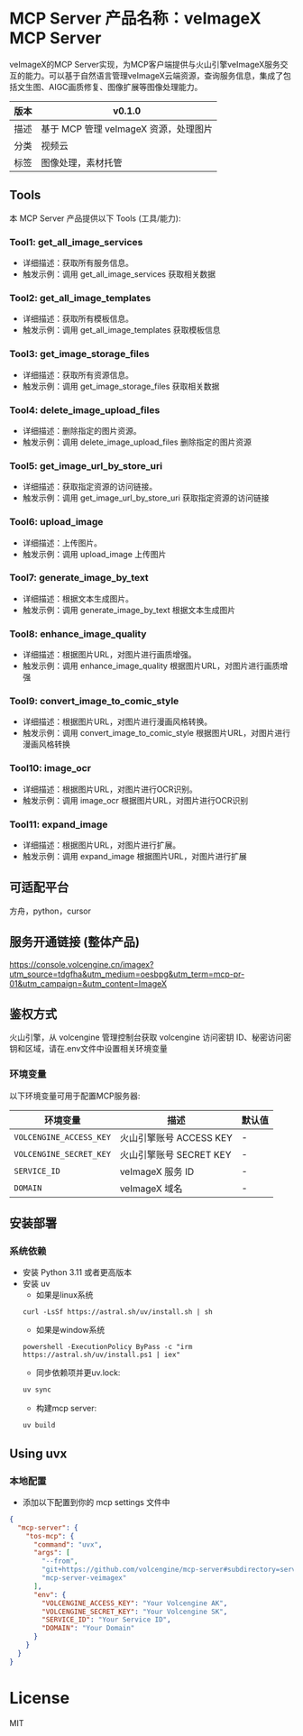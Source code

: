 # MCP Server 产品名称：veImageX MCP Server

veImageX的MCP Server实现，为MCP客户端提供与火山引擎veImageX服务交互的能力。可以基于自然语言管理veImageX云端资源，查询服务信息，集成了包括文生图、AIGC画质修复、图像扩展等图像处理能力。

| 版本 | v0.1.0                   | 
|----|--------------------------|
| 描述 | 基于 MCP 管理 veImageX 资源，处理图片 |
| 分类 | 视频云                       |
| 标签 | 图像处理，素材托管              |

## Tools

本 MCP Server 产品提供以下 Tools (工具/能力):
### Tool1: get_all_image_services
 - 详细描述：获取所有服务信息。
 - 触发示例：调用 get_all_image_services 获取相关数据
### Tool2: get_all_image_templates
 - 详细描述：获取所有模板信息。
 - 触发示例：调用 get_all_image_templates 获取模板信息
### Tool3: get_image_storage_files
 - 详细描述：获取所有资源信息。
 - 触发示例：调用 get_image_storage_files 获取相关数据
### Tool4: delete_image_upload_files
 - 详细描述：删除指定的图片资源。
 - 触发示例：调用 delete_image_upload_files 删除指定的图片资源
### Tool5: get_image_url_by_store_uri
 - 详细描述：获取指定资源的访问链接。
 - 触发示例：调用 get_image_url_by_store_uri 获取指定资源的访问链接
### Tool6: upload_image
 - 详细描述：上传图片。
 - 触发示例：调用 upload_image 上传图片
### Tool7: generate_image_by_text
 - 详细描述：根据文本生成图片。
 - 触发示例：调用 generate_image_by_text 根据文本生成图片
### Tool8: enhance_image_quality
 - 详细描述：根据图片URL，对图片进行画质增强。
 - 触发示例：调用 enhance_image_quality 根据图片URL，对图片进行画质增强
### Tool9: convert_image_to_comic_style
 - 详细描述：根据图片URL，对图片进行漫画风格转换。
 - 触发示例：调用 convert_image_to_comic_style 根据图片URL，对图片进行漫画风格转换
### Tool10: image_ocr
 - 详细描述：根据图片URL，对图片进行OCR识别。
 - 触发示例：调用 image_ocr 根据图片URL，对图片进行OCR识别
### Tool11: expand_image
 - 详细描述：根据图片URL，对图片进行扩展。
 - 触发示例：调用 expand_image 根据图片URL，对图片进行扩展


## 可适配平台

方舟，python，cursor

## 服务开通链接 (整体产品)

<https://console.volcengine.cn/imagex?utm_source=tdgfha&utm_medium=oesbpg&utm_term=mcp-pr-01&utm_campaign=&utm_content=ImageX>

## 鉴权方式

火山引擎，从 volcengine 管理控制台获取 volcengine 访问密钥 ID、秘密访问密钥和区域，请在.env文件中设置相关环境变量

### 环境变量

以下环境变量可用于配置MCP服务器:

| 环境变量             | 描述                     | 默认值 |
|------------------|------------------------|-----|
| `VOLCENGINE_ACCESS_KEY` | 火山引擎账号 ACCESS KEY      | -   |
| `VOLCENGINE_SECRET_KEY` | 火山引擎账号 SECRET KEY      | -   |
| `SERVICE_ID`    | veImageX 服务 ID         | -   |
| `DOMAIN`    | veImageX 域名        | -   |

## 安装部署

### 系统依赖

- 安装 Python 3.11 或者更高版本
- 安装 uv
    - 如果是linux系统
    ```
    curl -LsSf https://astral.sh/uv/install.sh | sh
   ```
    - 如果是window系统
    ```
    powershell -ExecutionPolicy ByPass -c "irm https://astral.sh/uv/install.ps1 | iex"
    ```
    - 同步依赖项并更uv.lock:
    ```bash
    uv sync
    ```
    - 构建mcp server:
    ```bash
    uv build
    ```

## Using uvx
### 本地配置
- 添加以下配置到你的 mcp settings 文件中
```json
{
  "mcp-server": {
    "tos-mcp": {
      "command": "uvx",
      "args": [
        "--from",
        "git+https://github.com/volcengine/mcp-server#subdirectory=server/mcp_server_veimagex",
        "mcp-server-veimagex"
      ],
      "env": {
        "VOLCENGINE_ACCESS_KEY": "Your Volcengine AK",
        "VOLCENGINE_SECRET_KEY": "Your Volcengine SK",
        "SERVICE_ID": "Your Service ID",
        "DOMAIN": "Your Domain"
      }
    }
  }
}
```


# License
MIT